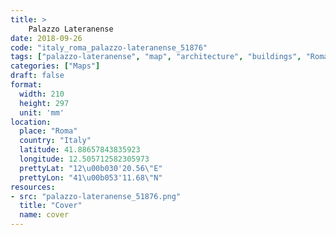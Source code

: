 ```yaml
---
title: > 
    Palazzo Lateranense
date: 2018-09-26
code: "italy_roma_palazzo-lateranense_51876"
tags: ["palazzo-lateranense", "map", "architecture", "buildings", "Roma", "Italy"]
categories: ["Maps"]
draft: false
format:
  width: 210
  height: 297
  unit: 'mm'
location:
  place: "Roma"
  country: "Italy"
  latitude: 41.88657843835923
  longitude: 12.505712582305973
  prettyLat: "12\u00b030'20.56\"E"
  prettyLon: "41\u00b053'11.68\"N"
resources:
- src: "palazzo-lateranense_51876.png"
  title: "Cover"
  name: cover
---
```


